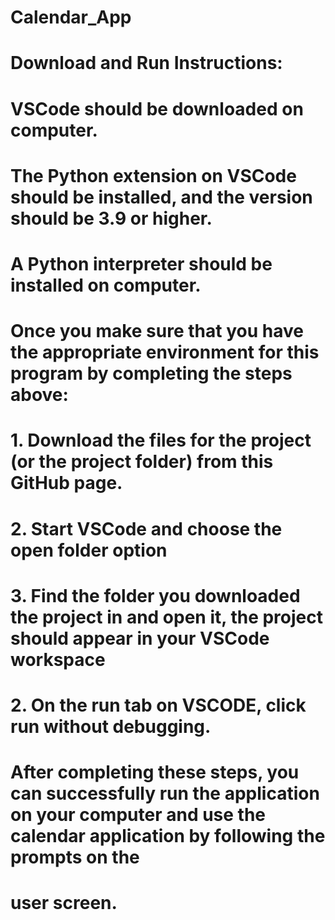 # Calendar_App

# Download and Run Instructions:
# VSCode should be downloaded on computer.
# The Python extension on VSCode should be installed, and the version should be 3.9 or higher.
# A Python interpreter should be installed on computer.
# Once you make sure that you have the appropriate environment for this program by completing the steps above:
#   1. Download the files for the project (or the project folder) from this GitHub page.
#   2. Start VSCode and choose the open folder option
#   3. Find the folder you downloaded the project in and open it, the project should appear in your VSCode workspace
#   2. On the run tab on VSCODE, click run without debugging.
# After completing these steps, you can successfully run the application on your computer and use the calendar application by following the prompts on the 
# user screen.
